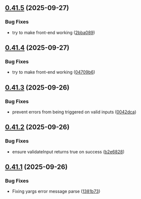 ## [0.41.5](https://github.com/lucasfernandodev/dragoid/compare/v0.41.4...v0.41.5) (2025-09-27)


### Bug Fixes

* try to make front-end working ([2bba089](https://github.com/lucasfernandodev/dragoid/commit/2bba0892c7e90fa64bc63db846a461a243646246))



## [0.41.4](https://github.com/lucasfernandodev/dragoid/compare/v0.41.3...v0.41.4) (2025-09-27)


### Bug Fixes

* try to make front-end working ([04709b6](https://github.com/lucasfernandodev/dragoid/commit/04709b63946670ed6be8b1d969edf5efd2f5d00c))



## [0.41.3](https://github.com/lucasfernandodev/dragoid/compare/v0.41.2...v0.41.3) (2025-09-26)


### Bug Fixes

* prevent errors from being triggered on valid inputs ([0042dca](https://github.com/lucasfernandodev/dragoid/commit/0042dca6fcc741d35d520fb00a09f8b8e8f75006))



## [0.41.2](https://github.com/lucasfernandodev/dragoid/compare/v0.41.1...v0.41.2) (2025-09-26)


### Bug Fixes

* ensure validateInput returns true on success ([b2e6828](https://github.com/lucasfernandodev/dragoid/commit/b2e6828db0ba9d96f6de2a2fe69e0a8ba510e941))



## [0.41.1](https://github.com/lucasfernandodev/dragoid/compare/v0.41.0...v0.41.1) (2025-09-26)


### Bug Fixes

* Fixing yargs error message parse ([1381b73](https://github.com/lucasfernandodev/dragoid/commit/1381b73e1c90b927368f78f93e4ab919b9cca4ec))



